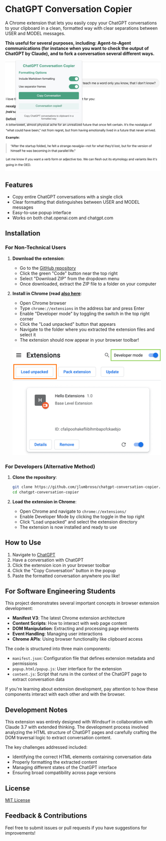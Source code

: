 # ChatGPT Conversation Copier

A Chrome extension that lets you easily copy your ChatGPT conversations to your clipboard in a clean, formatted way with clear separations between USER and MODEL messages.

**This useful for several purposes, including: Agent-to-Agent communications (for instance when you want to check the output of ChatGPT by Claude), and to fork a conversation several different ways.**

![Extension Screenshot](sshot-extension.png)

## Features

- Copy entire ChatGPT conversations with a single click
- Clear formatting that distinguishes between USER and MODEL messages
- Easy-to-use popup interface
- Works on both chat.openai.com and chatgpt.com

## Installation

### For Non-Technical Users

1. **Download the extension**:
   - Go to the [GitHub repository](https://github.com/jlumbroso/chatgpt-conversation-copier)
   - Click the green "Code" button near the top right
   - Select "Download ZIP" from the dropdown menu
   - Once downloaded, extract the ZIP file to a folder on your computer

2. **Install in Chrome (read [also here](https://developer.chrome.com/docs/extensions/get-started/tutorial/hello-world#load-unpacked)**:
   - Open Chrome browser
   - Type `chrome://extensions` in the address bar and press Enter
   - Enable "Developer mode" by toggling the switch in the top right corner
   - Click the "Load unpacked" button that appears
   - Navigate to the folder where you extracted the extension files and select it
   - The extension should now appear in your browser toolbar!

   ![Load unpacked](sshot-load-unpacked.png)

### For Developers (Alternative Method)

1. **Clone the repository**:
   ```bash
   git clone https://github.com/jlumbroso/chatgpt-conversation-copier.git
   cd chatgpt-conversation-copier
   ```

2. **Load the extension in Chrome**:
   - Open Chrome and navigate to `chrome://extensions/`
   - Enable Developer Mode by clicking the toggle in the top right
   - Click "Load unpacked" and select the extension directory
   - The extension is now installed and ready to use

## How to Use

1. Navigate to [ChatGPT](https://chat.openai.com/)
2. Have a conversation with ChatGPT
3. Click the extension icon in your browser toolbar
4. Click the "Copy Conversation" button in the popup
5. Paste the formatted conversation anywhere you like!

## For Software Engineering Students

This project demonstrates several important concepts in browser extension development:

- **Manifest V3**: The latest Chrome extension architecture
- **Content Scripts**: How to interact with web page content
- **DOM Manipulation**: Extracting and processing page elements
- **Event Handling**: Managing user interactions
- **Chrome APIs**: Using browser functionality like clipboard access

The code is structured into three main components:
- `manifest.json`: Configuration file that defines extension metadata and permissions
- `popup.html/popup.js`: User interface for the extension
- `content.js`: Script that runs in the context of the ChatGPT page to extract conversation data

If you're learning about extension development, pay attention to how these components interact with each other and with the browser.

## Development Notes

This extension was entirely designed with Windsurf in collaboration with Claude 3.7 with extended thinking. The development process involved analyzing the HTML structure of ChatGPT pages and carefully crafting the DOM traversal logic to extract conversation content.

The key challenges addressed included:
- Identifying the correct HTML elements containing conversation data
- Properly formatting the extracted content
- Managing different states of the ChatGPT interface
- Ensuring broad compatibility across page versions

## License

[MIT License](LICENSE)

## Feedback & Contributions

Feel free to submit issues or pull requests if you have suggestions for improvements!